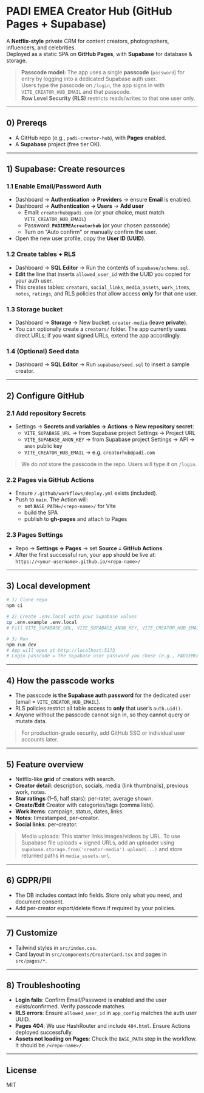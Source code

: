 # PADI EMEA Creator Hub (GitHub Pages + Supabase)

A **Netflix-style** private CRM for content creators, photographers, influencers, and celebrities.  
Deployed as a static SPA on **GitHub Pages**, with **Supabase** for database & storage.

> **Passcode model:** The app uses a single **passcode** (`password`) for entry by logging into a dedicated Supabase auth user.  
> Users type the passcode on `/login`, the app signs in with `VITE_CREATOR_HUB_EMAIL` and that passcode.  
> **Row Level Security (RLS)** restricts reads/writes to that one user only.

---

## 0) Prereqs
- A GitHub repo (e.g., `padi-creator-hub`), with **Pages** enabled.
- A **Supabase** project (free tier OK).

---

## 1) Supabase: Create resources

### 1.1 Enable Email/Password Auth
- Dashboard → **Authentication → Providers** → ensure **Email** is enabled.
- Dashboard → **Authentication → Users** → **Add user**
  - Email: `creatorhub@padi.com` (or your choice, must match `VITE_CREATOR_HUB_EMAIL`)
  - Password: **`PADIEMEAcreatorhub`** (or your chosen passcode)
  - Turn on "Auto confirm" or manually confirm the user.
- Open the new user profile, copy the **User ID (UUID)**.

### 1.2 Create tables + RLS
- Dashboard → **SQL Editor** → Run the contents of `supabase/schema.sql`.
- **Edit** the line that inserts `allowed_user_id` with the UUID you copied for your auth user.
- This creates tables: `creators`, `social_links`, `media_assets`, `work_items`, `notes`, `ratings`, and RLS policies that allow access **only** for that one user.

### 1.3 Storage bucket
- Dashboard → **Storage** → New bucket: `creator-media` (leave **private**).
- You can optionally create a `creators/` folder. The app currently uses direct URLs; if you want signed URLs, extend the app accordingly.

### 1.4 (Optional) Seed data
- Dashboard → **SQL Editor** → Run `supabase/seed.sql` to insert a sample creator.

---

## 2) Configure GitHub

### 2.1 Add repository **Secrets**
- Settings → **Secrets and variables → Actions → New repository secret**:
  - `VITE_SUPABASE_URL` → from Supabase project Settings → Project URL
  - `VITE_SUPABASE_ANON_KEY` → from Supabase project Settings → API → `anon` public key
  - `VITE_CREATOR_HUB_EMAIL` → e.g. `creatorhub@padi.com`

> We do *not* store the passcode in the repo. Users will type it on `/login`.

### 2.2 Pages via GitHub Actions
- Ensure `/.github/workflows/deploy.yml` exists (included).
- Push to `main`. The Action will:
  - set `BASE_PATH=/<repo-name>/` for Vite
  - build the SPA
  - publish to **gh-pages** and attach to Pages

### 2.3 Pages Settings
- Repo → **Settings → Pages** → set **Source = GitHub Actions**.
- After the first successful run, your app should be live at:  
  `https://<your-username>.github.io/<repo-name>/`

---

## 3) Local development
```bash
# 1) Clone repo
npm ci

# 2) Create .env.local with your Supabase values
cp .env.example .env.local
# Fill VITE_SUPABASE_URL, VITE_SUPABASE_ANON_KEY, VITE_CREATOR_HUB_EMAIL

# 3) Run
npm run dev
# App will open at http://localhost:5173
# Login passcode = the Supabase user password you chose (e.g., PADIEMEAcreatorhub)
```

---

## 4) How the passcode works
- The passcode **is the Supabase auth password** for the dedicated user (email = `VITE_CREATOR_HUB_EMAIL`).
- RLS policies restrict all table access to **only** that user’s `auth.uid()`.
- Anyone without the passcode cannot sign in, so they cannot query or mutate data.

> For production-grade security, add GitHub SSO or individual user accounts later.

---

## 5) Feature overview
- Netflix-like **grid** of creators with search.
- **Creator detail**: description, socials, media (link thumbnails), previous work, notes.
- **Star ratings** (1–5, half stars): per-rater, average shown.
- **Create/Edit** Creator with categories/tags (comma lists).
- **Work items**: campaign, status, dates, links.
- **Notes**: timestamped, per-creator.
- **Social links**: per-creator.

> Media uploads: This starter links images/videos by URL. To use Supabase file uploads + signed URLs, add an uploader using `supabase.storage.from('creator-media').upload(...)` and store returned paths in `media_assets.url`.

---

## 6) GDPR/PII
- The DB includes contact info fields. Store only what you need, and document consent.  
- Add per-creator export/delete flows if required by your policies.

---

## 7) Customize
- Tailwind styles in `src/index.css`.
- Card layout in `src/components/CreatorCard.tsx` and pages in `src/pages/*`.

---

## 8) Troubleshooting
- **Login fails**: Confirm Email/Password is enabled and the user exists/confirmed. Verify passcode matches.
- **RLS errors**: Ensure `allowed_user_id` in `app_config` matches the auth user UUID.
- **Pages 404**: We use HashRouter and include `404.html`. Ensure Actions deployed successfully.
- **Assets not loading on Pages**: Check the `BASE_PATH` step in the workflow. It should be `/<repo-name>/`.

---

## License
MIT

